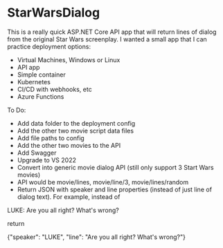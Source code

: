 # StarWarsDialog

This is a really quick ASP.NET Core API app that will return lines of dialog from the original Star Wars screenplay. I wanted a small app that I can practice deployment options: 

- Virtual Machines, Windows or Linux
- API app
- Simple container
- Kubernetes
- CI/CD with webhooks, etc
- Azure Functions

To Do:

- Add data folder to the deployment config
- Add the other two movie script data files
- Add file paths to config
- Add the other two movies to the API
- Add Swagger
- Upgrade to VS 2022
- Convert into generic movie dialog API (still only support 3 Start Wars movies)
- API would be movie/lines, movie/line/3, movie/lines/random
- Return JSON with speaker and line properties (instead of just line of dialog text). For example, instead of 

LUKE: Are you all right?  What's wrong?

return

{"speaker": "LUKE", "line": "Are you all right?  What's wrong?"}